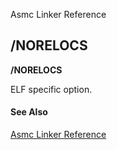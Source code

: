 Asmc Linker Reference

## /NORELOCS

**/NORELOCS**

ELF specific option.

#### See Also

[Asmc Linker Reference](readme.md)
